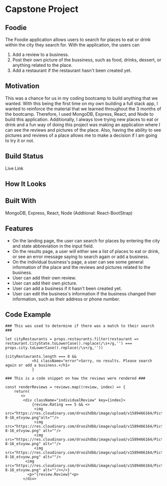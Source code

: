 # Capstone Project

## Foodie
The Foodie application allows users to search for places to eat or drink within the city they search for. With the application, the users can 
1. Add a review to a business.
2. Post their own picture of the bussiness, such as food, drinks, dessert, or anything related to the place.
3. Add a restaurant if the restaurant hasn't been created yet.

## Motivation
This was a chance for us in my coding bootcamp to build anything that we wanted. With this being the first time on my own building a full stack app, I wanted to reinforce the material that we learned throughout the 3 months of the bootcamp. Therefore, I used MongoDB, Express, React, and Node to build this application. Additionally, I always love trying new places to eat or drink and a fun way of doing this project was making an application where I can see the reviews and pictures of the place. Also, having the ability to see pictures and reviews of a place allows me to make a decision if I am going to try it or not. 

## Build Status
Live Link

## How It Looks

## Built With
MongoDB, Express, React, Node
(Addtional: React-BootStrap)

## Features
* On the landing page, the user can search for places by entering the city and state abbreviation in the input field.
* On the results page, a user will either see a list of places to eat or drink, or see an error message saying to search again or add a business.
* On the individual business's page, a user can see some general information of the place and the reviews and pictures related to the business.
* User can add their own review.
* User can add their own picture.
* User can add a business if it hasn't been created yet.
* User can edit the business's information if the business changed their information, such as their address or phone number.

## Code Example
```
### This was used to determine if there was a match to their search ###

let cityRestaurants = props.restaurants.filter(restaurant => restaurant.CityState.toLowerCase().replace(/\s+/g,'') === props.city.toLowerCase().replace(/\s+/g,''))

{cityRestaurants.length === 0 &&
            <h1 className="error">Sorry, no results. Please search again or add a business.</h1>
            }
 
### This is a code snippet on how the reviews were rendered ###

const renderReviews = reviews.map((review, index) => {
    return(
       <>
        <div className="individualReview" key={index}>
            {review.Rating === 5 && <>
             <img src="https://res.cloudinary.com/drxoihdbb/image/upload/v1589466164/Pictures/star-8-16_etvyow.png"alt=""/>
             <img src="https://res.cloudinary.com/drxoihdbb/image/upload/v1589466164/Pictures/star-8-16_etvyow.png" alt=""/>
             <img src="https://res.cloudinary.com/drxoihdbb/image/upload/v1589466164/Pictures/star-8-16_etvyow.png" alt=""/>
             <img src="https://res.cloudinary.com/drxoihdbb/image/upload/v1589466164/Pictures/star-8-16_etvyow.png" alt=""/>
         <img src="https://res.cloudinary.com/drxoihdbb/image/upload/v1589466164/Pictures/star-8-16_etvyow.png" alt=""/></>}
          <p>"{review.Review}"<p>
        </div>
         

```
